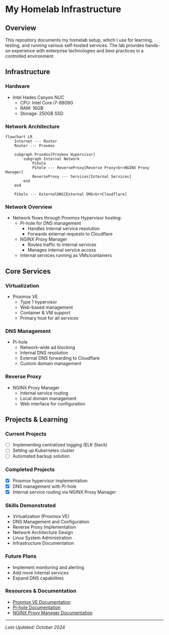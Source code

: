 # My Homelab Infrastructure

## Overview
This repository documents my homelab setup, which I use for learning, testing, and running various self-hosted services. The lab provides hands-on experience with enterprise technologies and best practices in a controlled environment.

## Infrastructure

### Hardware
- Intel Hades Canyon NUC
  - CPU: Intel Core i7-8809G
  - RAM: 16GB
  - Storage: 250GB SSD

### Network Architecture
```mermaid
flowchart LR
    Internet --- Router
    Router --- Proxmox

    subgraph Proxmox[Proxmox Hypervisor]
        subgraph Internal Network
            Pihole
            Pihole --- ReverseProxy[Reverse Proxy<br>NGINX Proxy Manager]
            ReverseProxy --- Services[Internal Services]
        end
    end
    
    Pihole --- ExternalDNS[External DNS<br>Cloudflare]
```

### Network Overview
- Network flows through Proxmox Hypervisor hosting:
  - Pi-hole for DNS management
     - Handles internal service resolution
     - Forwards external requests to Cloudflare
  - NGINX Proxy Manager
     - Routes traffic to internal services
     - Manages internal service access
  - Internal services running as VMs/containers

## Core Services

### Virtualization
- Proxmox VE
   - Type 1 hypervisor
   - Web-based management
   - Container & VM support
   - Primary host for all services

### DNS Management
- Pi-hole
   - Network-wide ad blocking
   - Internal DNS resolution
   - External DNS forwarding to Cloudflare
   - Custom domain management

### Reverse Proxy
- NGINX Proxy Manager
   - Internal service routing
   - Local domain management
   - Web interface for configuration

## Projects & Learning

### Current Projects
- [ ] Implementing centralized logging (ELK Stack)
- [ ] Setting up Kubernetes cluster
- [ ] Automated backup solution

### Completed Projects
- [x] Proxmox hypervisor implementation
- [x] DNS management with Pi-hole
- [x] Internal service routing via NGINX Proxy Manager

### Skills Demonstrated
- Virtualization (Proxmox VE)
- DNS Management and Configuration
- Reverse Proxy Implementation
- Network Architecture Design
- Linux System Administration
- Infrastructure Documentation

### Future Plans
- Implement monitoring and alerting
- Add more internal services
- Expand DNS capabilities

### Resources & Documentation
- [Proxmox VE Documentation](https://www.proxmox.com/en/proxmox-ve/documentation)
- [Pi-hole Documentation](https://docs.pi-hole.net/)
- [NGINX Proxy Manager Documentation](https://nginxproxymanager.com/guide/)

---
*Last Updated: October 2024*